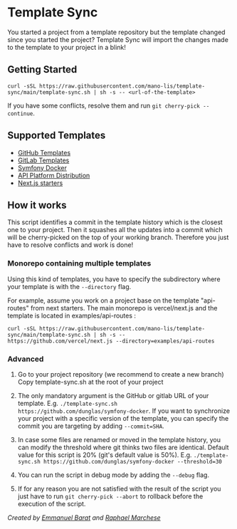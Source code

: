 # Template Sync

You started a project from a template repository but the template changed since you started the project?
Template Sync will import the changes made to the template to your project in a blink!

## Getting Started

```console
curl -sSL https://raw.githubusercontent.com/mano-lis/template-sync/main/template-sync.sh | sh -s -- <url-of-the-template>
```
If you have some conflicts, resolve them and run `git cherry-pick --continue`.

## Supported Templates

* [GitHub Templates](https://docs.github.com/en/repositories/creating-and-managing-repositories/creating-a-repository-from-a-template)
* [GitLab Templates](https://docs.gitlab.com/ee/user/project/pages/getting_started/pages_new_project_template.html)
* [Symfony Docker](https://github.com/dunglas/symfony-docker)
* [API Platform Distribution](https://github.com/api-platform/api-platform)
* [Next.js starters](https://vercel.com/templates/next.js)

## How it works

This script identifies a commit in the template history which is the closest one to your project.
Then it squashes all the updates into a commit which will be cherry-picked on the top of your working branch.
Therefore you just have to resolve conflicts and work is done!

### Monorepo containing multiple templates

Using this kind of templates, you have to specify the subdirectory where your template is with 
the `--directory` flag.

For example, assume you work on a project base on the template "api-routes" from next starters.
The main monorepo is vercel/next.js and the template is located in examples/api-routes :
```console
curl -sSL https://raw.githubusercontent.com/mano-lis/template-sync/main/template-sync.sh | sh -s -- https://github.com/vercel/next.js --directory=examples/api-routes
```

### Advanced

1. Go to your project repository (we recommend to create a new branch)
Copy template-sync.sh at the root of your project

2. The only mandatory argument is the GitHub or gitlab URL of your template.
E.g. `./template-sync.sh https://github.com/dunglas/symfony-docker`. If you want to synchronize your project with a specific version of the template, you can specify the commit you are targeting by adding `--commit=SHA`.

3. In case some files are renamed or moved in the template history, you can modify the threshold where
git thinks two files are identical. Default value for this script is 20% (git's default value is 50%).
E.g. `./template-sync.sh https://github.com/dunglas/symfony-docker --threshold=30`

4. You can run the script in debug mode by adding the `--debug` flag.

5. If for any reason you are not satisfied with the result of the script you just have to run `git cherry-pick --abort` to rollback before the execution of the script.


*Created by [Emmanuel Barat](https://github.com/mano-lis) and [Raphael Marchese](https://github.com/Raphael-Marchese)*
